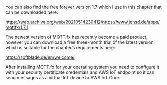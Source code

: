 

You can also find the free forever version 1.7 which I use in this chapter that can be downloaded here:

 https://web.archive.org/web/20210514230412/https://www.jensd.de/apps/mqttfx/1.7.1
 
 The newest version of MQTT.fx has recently become a paid product, however you can download a free three-month trial of the latest version which is suitable for the chapter’s requirements here:

https://softblade.de/en/welcome/

After installing MQTT.fx for your operating system you need to configure it with your security certificate credentials and AWS IoT endpoint so it can send messages as a virtual IoT device to AWS IoT Core.
